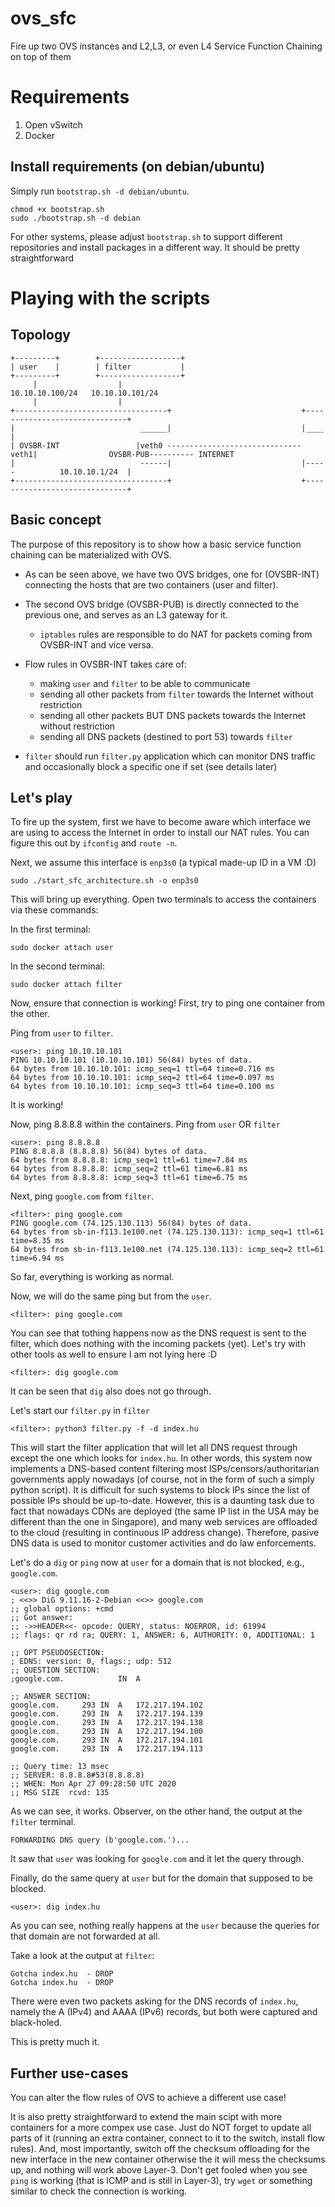 # ovs_sfc
Fire up two OVS instances and L2,L3, or even L4 Service Function Chaining on top of them

# Requirements
1) Open vSwitch
2) Docker

## Install requirements (on debian/ubuntu)
Simply run `bootstrap.sh -d debian/ubuntu`.
```
chmod +x bootstrap.sh
sudo ./bootstrap.sh -d debian
```
For other systems, please adjust `bootstrap.sh` to support different repositories and install packages in a different way. It should be pretty straightforward


# Playing with the scripts
## Topology
```
+---------+        +------------------+
| user    |        | filter           |
+---------+        +------------------+
     |                  |            
10.10.10.100/24   10.10.10.101/24   
     |                  |          
+----------------------------------+                             +------------------------------+
|                            ______|                             |____                          |
| OVSBR-INT                 |veth0 ------------------------------veth1|                OVSBR-PUB---------- INTERNET
|                            ------|                             |-----          10.10.10.1/24  |
+----------------------------------+                             +------------------------------+
```

## Basic concept
The purpose of this repository is to show how a basic service function chaining can be materialized with OVS.

- As can be seen above, we have two OVS bridges, one for (OVSBR-INT) connecting the hosts that are two containers (user and filter).

- The second OVS bridge (OVSBR-PUB) is directly connected to the previous one, and serves as an L3 gateway for it.

  - `iptables` rules are responsible to do NAT for packets coming from OVSBR-INT and vice versa.

- Flow rules in OVSBR-INT takes care of: 
  - making `user` and `filter` to be able to communicate
  - sending all other packets from `filter` towards the Internet without restriction
  - sending all other packets BUT DNS packets towards the Internet without restriction
  - sending all DNS packets (destined to port 53) towards `filter`

- `filter` should run `filter.py` application which can monitor DNS traffic and occasionally block a specific one if set (see details later)

## Let's play
To fire up the system, first we have to become aware which interface we are using to access the Internet in order to install our NAT rules.
You can figure this out by `ifconfig` and `route -n`. 

Next, we assume this interface is `enp3s0` (a typical made-up ID in a VM :D)
```
sudo ./start_sfc_architecture.sh -o enp3s0
```
This will bring up everything.
Open two terminals to access the containers via these commands:

In the first terminal:
```
sudo docker attach user
```
In the second terminal:
```
sudo docker attach filter
```

Now, ensure that connection is working! First, try to ping one container from the other.

Ping from `user` to `filter`.
```
<user>: ping 10.10.10.101
PING 10.10.10.101 (10.10.10.101) 56(84) bytes of data.
64 bytes from 10.10.10.101: icmp_seq=1 ttl=64 time=0.716 ms
64 bytes from 10.10.10.101: icmp_seq=2 ttl=64 time=0.097 ms
64 bytes from 10.10.10.101: icmp_seq=3 ttl=64 time=0.100 ms
```
It is working!

Now, ping 8.8.8.8 within the containers.
Ping from `user` OR `filter`
```
<user>: ping 8.8.8.8
PING 8.8.8.8 (8.8.8.8) 56(84) bytes of data.
64 bytes from 8.8.8.8: icmp_seq=1 ttl=61 time=7.84 ms
64 bytes from 8.8.8.8: icmp_seq=2 ttl=61 time=6.81 ms
64 bytes from 8.8.8.8: icmp_seq=3 ttl=61 time=6.75 ms
```

Next, ping `google.com` from `filter`.
```
<filter>: ping google.com
PING google.com (74.125.130.113) 56(84) bytes of data.
64 bytes from sb-in-f113.1e100.net (74.125.130.113): icmp_seq=1 ttl=61 time=8.35 ms
64 bytes from sb-in-f113.1e100.net (74.125.130.113): icmp_seq=2 ttl=61 time=6.94 ms
```

So far, everything is working as normal.

Now, we will do the same ping but from the `user`.
```
<filter>: ping google.com
```
You can see that tothing happens now as the DNS request is sent to the filter, which does nothing with the incoming packets (yet).
Let's try with other tools as well to ensure I am not lying here :D
```
<filter>: dig google.com
```
It can be seen that `dig` also does not go through.


Let's start our `filter.py` in `filter`
```
<filter>: python3 filter.py -f -d index.hu
```
This will start the filter application that will let all DNS request through except the one which looks for `index.hu`.
In other words, this system now implements a DNS-based content filtering most ISPs/censors/authoritarian governments apply nowadays (of course, not in the form of such a simply python script).
It is difficult for such systems to block IPs since the list of possible IPs should be up-to-date. 
However, this is a daunting task due to fact that nowadays CDNs are deployed (the same IP list in the USA may be different than the one in Singapore), and many web services are offloaded to the cloud (resulting in continuous IP address change).
Therefore, pasive DNS data is used to monitor customer activities and do law enforcements.

Let's do a `dig` or `ping` now at `user` for a domain that is not blocked, e.g., `google.com`.
```
<user>: dig google.com
; <<>> DiG 9.11.16-2-Debian <<>> google.com
;; global options: +cmd
;; Got answer:
;; ->>HEADER<<- opcode: QUERY, status: NOERROR, id: 61994
;; flags: qr rd ra; QUERY: 1, ANSWER: 6, AUTHORITY: 0, ADDITIONAL: 1

;; OPT PSEUDOSECTION:
; EDNS: version: 0, flags:; udp: 512
;; QUESTION SECTION:
;google.com.			IN	A

;; ANSWER SECTION:
google.com.		293	IN	A	172.217.194.102
google.com.		293	IN	A	172.217.194.139
google.com.		293	IN	A	172.217.194.138
google.com.		293	IN	A	172.217.194.100
google.com.		293	IN	A	172.217.194.101
google.com.		293	IN	A	172.217.194.113

;; Query time: 13 msec
;; SERVER: 8.8.8.8#53(8.8.8.8)
;; WHEN: Mon Apr 27 09:28:50 UTC 2020
;; MSG SIZE  rcvd: 135
```
As we can see, it works. Observer, on the other hand, the output at the `filter` terminal.
```
FORWARDING DNS query (b'google.com.')...
```
It saw that `user` was looking for `google.com` and it let the query through.

Finally, do the same query at `user` but for the domain that supposed to be blocked.
```
<user>: dig index.hu
```
As you can see, nothing really happens at the `user` because the queries for that domain are not forwarded at all.

Take a look at the output at `filter`:
```
Gotcha index.hu  - DROP
Gotcha index.hu  - DROP

```
There were even two packets asking for the DNS records of `index.hu`, namely the A (IPv4) and AAAA (IPv6) records, but both were captured and black-holed.

This is pretty much it.

## Further use-cases
You can alter the flow rules of OVS to achieve a different use case! 

It is also pretty straightforward to extend the main scipt with more containers for a more compex use case.
Just do NOT forget to update all parts of it (running an extra container, connect to it to the switch, install flow rules).
And, most importantly, switch off the checksum offloading for the new interface in the new container otherwise the it will mess the checksums up, and nothing will work above Layer-3. 
Don't get fooled when you see `ping` is working (that is ICMP and is still in Layer-3), try `wget` or something similar to check the connection is working.
